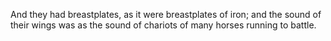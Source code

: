 And they had breastplates, as it were breastplates of iron; and the sound of their wings was as the sound of chariots of many horses running to battle.
